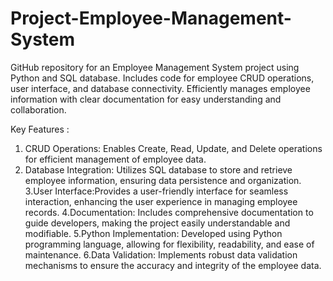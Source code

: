 # Project-Employee-Management-System
GitHub repository for an Employee Management System project using Python and SQL database. Includes code for employee CRUD operations, user interface, and database connectivity. Efficiently manages employee information with clear documentation for easy understanding and collaboration.

Key Features :
1. CRUD Operations: Enables Create, Read, Update, and Delete operations for efficient management of employee data.
2. Database Integration: Utilizes SQL database to store and retrieve employee information, ensuring data persistence and organization.
3.User Interface:Provides a user-friendly interface for seamless interaction, enhancing the user experience in managing employee records.
4.Documentation: Includes comprehensive documentation to guide developers, making the project easily understandable and modifiable.
5.Python Implementation: Developed using Python programming language, allowing for flexibility, readability, and ease of maintenance.
6.Data Validation: Implements robust data validation mechanisms to ensure the accuracy and integrity of the employee data.
